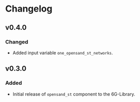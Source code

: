 # Changelog

## v0.4.0
### Changed
- Added input variable `one_opensand_st_networks`.

## v0.3.0
### Added
- Initial release of `opensand_st` component to the 6G-Library.